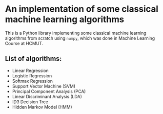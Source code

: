 # An implementation of some classical machine learning algorithms

This is a Python library implementing some classical machine learning algorithms from scratch using `numpy`, which was done in Machine Learning Course at HCMUT. 

## List of algorithms:
 - Linear Regression 
 - Logistic Regression 
 - Softmax Regression 
 - Support Vector Machine (SVM) 
 - Principal Component Analysis (PCA)
 - Linear Discriminant Analysis (LDA) 
 - ID3 Decision Tree
 - Hidden Markov Model (HMM) 
